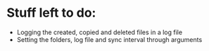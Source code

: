 # Stuff left to do:
- Logging the created, copied and deleted files in a log file
- Setting the folders, log file and sync interval through arguments
